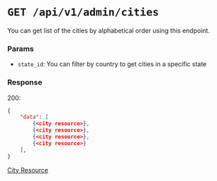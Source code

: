 # `GET /api/v1/admin/cities`
You can get list of the cities by alphabetical order using this endpoint.


### Params

- `state_id`: You can filter by country to get cities in a specific state

### Response

200:
```json
{
    "data": [
        {<city resource>},
        {<city resource>},
        {<city resource>},
        {<city resource>}
    ],
}
```

[City Resource](../../resources/city.md)
